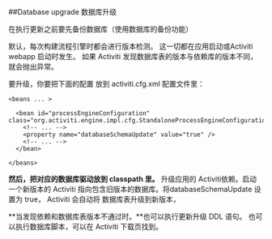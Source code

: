 ##Database upgrade 数据库升级

在执行更新之前要先备份数据库（使用数据库的备份功能）

默认，每次构建流程引擎时都会进行版本检测。 这一切都在应用启动或Activiti webapp 启动时发生。 如果 Activiti 发现数据库表的版本与依赖库的版本不同， 就会抛出异常。

要升级，你要把下面的配置 放到 activiti.cfg.xml 配置文件里：
 
	<beans ... >
	
	  <bean id="processEngineConfiguration" class="org.activiti.engine.impl.cfg.StandaloneProcessEngineConfiguration">
	    <!-- ... -->
	    <property name="databaseSchemaUpdate" value="true" />    
	    <!-- ... -->
	  </bean>
	
	</beans>

**然后，把对应的数据库驱动放到 classpath 里。** 升级应用的 Activiti依赖。启动一个新版本的 Activiti 指向包含旧版本的数据库。将databaseSchemaUpdate 设置为 true， Activiti 会自动将
数据库表升级到新版本， 

**当发现依赖和数据库表版本不通过时。**也可以执行更新升级 DDL 语句。 也可以执行数据库脚本，可以在 Activiti 下载页找到。


